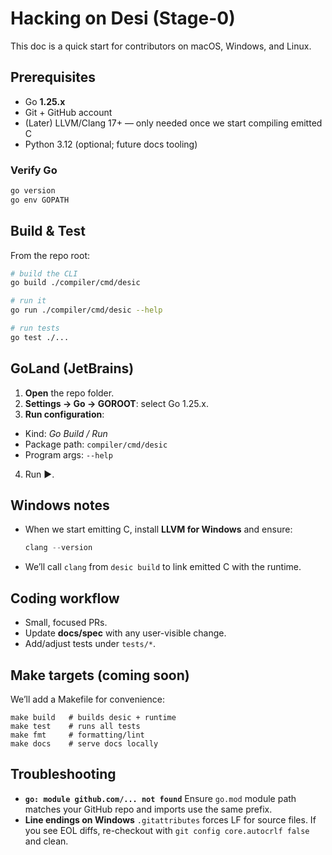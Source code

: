 # Hacking on Desi (Stage-0)

This doc is a quick start for contributors on macOS, Windows, and Linux.

## Prerequisites
- Go **1.25.x**
- Git + GitHub account
- (Later) LLVM/Clang 17+ — only needed once we start compiling emitted C
- Python 3.12 (optional; future docs tooling)

### Verify Go
```bash
go version
go env GOPATH
```

## Build & Test

From the repo root:

```bash
# build the CLI
go build ./compiler/cmd/desic

# run it
go run ./compiler/cmd/desic --help

# run tests
go test ./...
```

## GoLand (JetBrains)

1. **Open** the repo folder.
2. **Settings → Go → GOROOT**: select Go 1.25.x.
3. **Run configuration**:

  * Kind: *Go Build / Run*
  * Package path: `compiler/cmd/desic`
  * Program args: `--help`
4. Run ▶️.

## Windows notes

* When we start emitting C, install **LLVM for Windows** and ensure:

  ```powershell
  clang --version
  ```
* We’ll call `clang` from `desic build` to link emitted C with the runtime.

## Coding workflow

* Small, focused PRs.
* Update **docs/spec** with any user-visible change.
* Add/adjust tests under `tests/*`.

## Make targets (coming soon)

We’ll add a Makefile for convenience:

```
make build   # builds desic + runtime
make test    # runs all tests
make fmt     # formatting/lint
make docs    # serve docs locally
```

## Troubleshooting

* **`go: module github.com/... not found`**
  Ensure `go.mod` module path matches your GitHub repo and imports use the same prefix.
* **Line endings on Windows**
  `.gitattributes` forces LF for source files. If you see EOL diffs, re-checkout with `git config core.autocrlf false` and clean.
